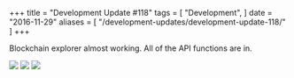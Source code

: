 +++
title = "Development Update #118"
tags = [
    "Development",
]
date = "2016-11-29"
aliases = [
	"/development-updates/development-update-118/"
]
+++

Blockchain explorer almost working. All of the API functions are in.

![](http://i.imgur.com/4i5x5hv.png)
![](http://i.imgur.com/qYWsPLT.png)
![](http://i.imgur.com/IOxjBEz.png)

